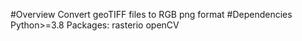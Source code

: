 #Overview
Convert geoTIFF files to RGB png format
#Dependencies
Python>=3.8
  Packages:
    rasterio
    openCV

